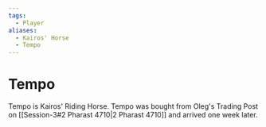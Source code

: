 ```yaml
---
tags:
  - Player
aliases:
  - Kairos' Horse
  - Tempo
---
```

# Tempo
Tempo is Kairos' Riding Horse. Tempo was bought from Oleg's Trading Post on [[Session-3#2 Pharast 4710|2 Pharast 4710]] and arrived one week later. 